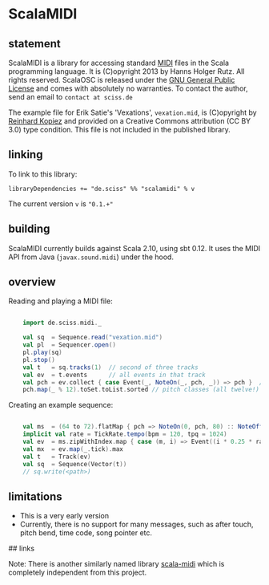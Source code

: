 # ScalaMIDI

## statement

ScalaMIDI is a library for accessing standard [MIDI](http://www.midi.org/) files in the Scala programming language. It is (C)opyright 2013 by Hanns Holger Rutz. All rights reserved. ScalaOSC is released under the [GNU General Public License](https://raw.github.com/Sciss/ScalaMIDI/master/LICENSE) and comes with absolutely no warranties. To contact the author, send an email to `contact at sciss.de`

The example file for Erik Satie's 'Vexations', `vexation.mid`, is (C)opyright by [Reinhard Kopiez](http://musicweb.hmt-hannover.de/satie/) and provided on a Creative Commons attribution (CC BY 3.0) type condition. This file is not included in the published library.

## linking

To link to this library:

    libraryDependencies += "de.sciss" %% "scalamidi" % v

The current version `v` is `"0.1.+"`

## building

ScalaMIDI currently builds against Scala 2.10, using sbt 0.12. It uses the MIDI API from Java (`javax.sound.midi`) under the hood.

## overview

Reading and playing a MIDI file:

```scala

    import de.sciss.midi._

    val sq  = Sequence.read("vexation.mid")
    val pl  = Sequencer.open()
    pl.play(sq)
    pl.stop()
    val t   = sq.tracks(1)  // second of three tracks
    val ev  = t.events      // all events in that track
    val pch = ev.collect { case Event(_, NoteOn(_, pch, _)) => pch }  // pitches
    pch.map(_ % 12).toSet.toList.sorted // pitch classes (all twelve!)
```

Creating an example sequence:

```scala

    val ms  = (64 to 72).flatMap { pch => NoteOn(0, pch, 80) :: NoteOff(0, pch, 0) :: Nil }
    implicit val rate = TickRate.tempo(bpm = 120, tpq = 1024)
    val ev  = ms.zipWithIndex.map { case (m, i) => Event((i * 0.25 * rate.value).toLong, m) }
    val mx  = ev.map(_.tick).max
    val t   = Track(ev)
    val sq  = Sequence(Vector(t))
    // sq.write(<path>)
```

## limitations

- This is a very early version
- Currently, there is no support for many messages, such as after touch, pitch bend, time code, song pointer etc.

## links

Note: There is another similarly named library [scala-midi](http://code.google.com/p/scala-midi/) which is completely independent from this project.
